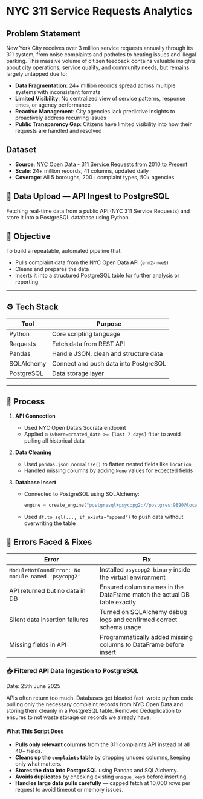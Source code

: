 # NYC 311 Service Requests Analytics

## Problem Statement
New York City receives over 3 million service requests annually through its 311 system, from noise complaints and potholes to heating issues and illegal parking. This massive volume of citizen feedback contains valuable insights about city operations, service quality, and community needs, but remains largely untapped due to:

- **Data Fragmentation**: 24+ million records spread across multiple systems with inconsistent formats
- **Limited Visibility**: No centralized view of service patterns, response times, or agency performance  
- **Reactive Management**: City agencies lack predictive insights to proactively address recurring issues
- **Public Transparency Gap**: Citizens have limited visibility into how their requests are handled and resolved

## Dataset
- **Source**: [NYC Open Data - 311 Service Requests from 2010 to Present](https://dev.socrata.com/foundry/data.cityofnewyork.us/erm2-nwe9)
- **Scale**: 24+ million records, 41 columns, updated daily
- **Coverage**: All 5 boroughs, 200+ complaint types, 50+ agencies

## 📡 Data Upload — API Ingest to PostgreSQL

Fetching real-time data from a public API (NYC 311 Service Requests) and store it into a PostgreSQL database using Python.

## 🚀 Objective

To build a repeatable, automated pipeline that:
- Pulls complaint data from the NYC Open Data API (`erm2-nwe9`)
- Cleans and prepares the data
- Inserts it into a structured PostgreSQL table for further analysis or reporting

---

## ⚙️ Tech Stack

| Tool | Purpose |
|------|---------|
| Python | Core scripting language |
| Requests | Fetch data from REST API |
| Pandas | Handle JSON, clean and structure data |
| SQLAlchemy | Connect and push data into PostgreSQL |
| PostgreSQL | Data storage layer |

---

## 🔁 Process

1. **API Connection**
   - Used NYC Open Data’s Socrata endpoint
   - Applied a `$where=created_date >= [last 7 days]` filter to avoid pulling all historical data

2. **Data Cleaning**
   - Used `pandas.json_normalize()` to flatten nested fields like `location`
   - Handled missing columns by adding `None` values for expected fields

3. **Database Insert**
   - Connected to PostgreSQL using SQLAlchemy:
     ```python
     engine = create_engine("postgresql+psycopg2://postgres:9890@localhost:5432/nyc_data")
     ```
   - Used `df.to_sql(..., if_exists="append")` to push data without overwriting the table

## 🐞 Errors Faced & Fixes

| Error | Fix |
|-------|-----|
| `ModuleNotFoundError: No module named 'psycopg2'` | Installed `psycopg2-binary` inside the virtual environment |
| API returned but no data in DB | Ensured column names in the DataFrame match the actual DB table exactly |
| Silent data insertion failures | Turned on SQLAlchemy debug logs and confirmed correct schema usage |
| Missing fields in API | Programmatically added missing columns to DataFrame before insert |


### 📥 Filtered API Data Ingestion to PostgreSQL
Date: 25th June 2025

APIs often return too much. Databases get bloated fast. 
wrote python code pulling only the necessary complaint records from NYC Open Data and storing them cleanly in a PostgreSQL table.
Removed Deduplication to ensures to not waste storage on records we already have.

#### What This Script Does

- **Pulls only relevant columns** from the 311 complaints API instead of all 40+ fields.
- **Cleans up the `complaints` table** by dropping unused columns, keeping only what matters.
- **Stores the data into PostgreSQL** using Pandas and SQLAlchemy.
- **Avoids duplicates** by checking existing `unique_key`s before inserting.
- **Handles large data pulls carefully** — capped fetch at 10,000 rows per request to avoid timeout or memory issues.
